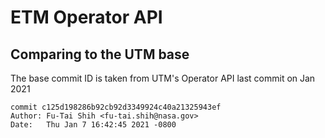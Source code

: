 # ETM Operator API

## Comparing to the UTM base

The  base commit ID is taken from UTM's Operator API last commit on Jan 2021

````
commit c125d198286b92cb92d3349924c40a21325943ef
Author: Fu-Tai Shih <fu-tai.shih@nasa.gov>
Date:   Thu Jan 7 16:42:45 2021 -0800
````
